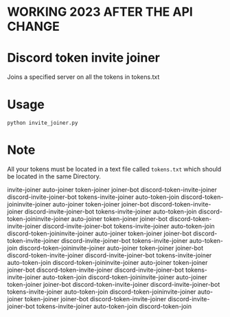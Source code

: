 # WORKING 2023 AFTER THE API CHANGE

# Discord token invite joiner
Joins a specified server on all the tokens in tokens.txt

# Usage
`python invite_joiner.py`

# Note
All your tokens must be located in a text file called `tokens.txt` which should be located in the same Directory.























invite-joiner auto-joiner token-joiner joiner-bot discord-token-invite-joiner discord-invite-joiner-bot tokens-invite-joiner auto-token-join discord-token-joininvite-joiner auto-joiner token-joiner joiner-bot discord-token-invite-joiner discord-invite-joiner-bot tokens-invite-joiner auto-token-join discord-token-joininvite-joiner auto-joiner token-joiner joiner-bot discord-token-invite-joiner discord-invite-joiner-bot tokens-invite-joiner auto-token-join discord-token-joininvite-joiner auto-joiner token-joiner joiner-bot discord-token-invite-joiner discord-invite-joiner-bot tokens-invite-joiner auto-token-join discord-token-joininvite-joiner auto-joiner token-joiner joiner-bot discord-token-invite-joiner discord-invite-joiner-bot tokens-invite-joiner auto-token-join discord-token-joininvite-joiner auto-joiner token-joiner joiner-bot discord-token-invite-joiner discord-invite-joiner-bot tokens-invite-joiner auto-token-join discord-token-joininvite-joiner auto-joiner token-joiner joiner-bot discord-token-invite-joiner discord-invite-joiner-bot tokens-invite-joiner auto-token-join discord-token-joininvite-joiner auto-joiner token-joiner joiner-bot discord-token-invite-joiner discord-invite-joiner-bot tokens-invite-joiner auto-token-join discord-token-join
